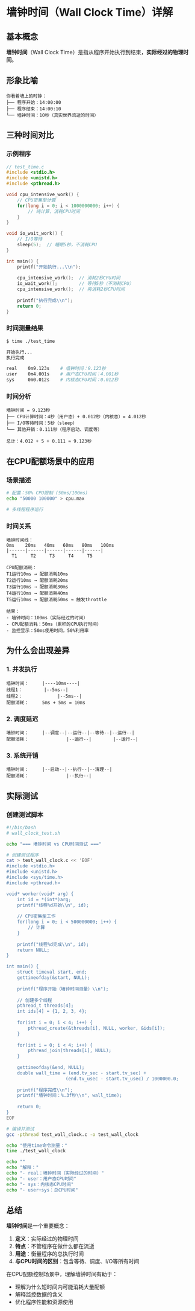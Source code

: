 # 墙钟时间（Wall Clock Time）详解

## 基本概念

**墙钟时间**（Wall Clock Time）是指从程序开始执行到结束，**实际经过的物理时间**。

## 形象比喻

```
你看着墙上的时钟：
├── 程序开始：14:00:00
├── 程序结束：14:00:10
└── 墙钟时间：10秒（真实世界流逝的时间）
```

## 三种时间对比

### 示例程序
```c
// test_time.c
#include <stdio.h>
#include <unistd.h>
#include <pthread.h>

void cpu_intensive_work() {
    // CPU密集型计算
    for(long i = 0; i < 1000000000; i++) {
        // 纯计算，消耗CPU时间
    }
}

void io_wait_work() {
    // I/O等待
    sleep(5);  // 睡眠5秒，不消耗CPU
}

int main() {
    printf("开始执行...\\n");
    
    cpu_intensive_work();  // 消耗2秒CPU时间
    io_wait_work();        // 等待5秒（不消耗CPU）
    cpu_intensive_work();  // 再消耗2秒CPU时间
    
    printf("执行完成\\n");
    return 0;
}
```

### 时间测量结果
```bash
$ time ./test_time

开始执行...
执行完成

real    0m9.123s    # 墙钟时间：9.123秒
user    0m4.001s    # 用户态CPU时间：4.001秒  
sys     0m0.012s    # 内核态CPU时间：0.012秒
```

### 时间分析
```
墙钟时间 = 9.123秒
├── CPU计算时间：4秒（用户态）+ 0.012秒（内核态）= 4.012秒
├── I/O等待时间：5秒（sleep）
└── 其他开销：0.111秒（程序启动、调度等）

总计：4.012 + 5 + 0.111 ≈ 9.123秒
```

## 在CPU配额场景中的应用

### 场景描述
```bash
# 配置：50% CPU限制 (50ms/100ms)
echo "50000 100000" > cpu.max

# 多线程程序运行
```

### 时间关系
```
墙钟时间线：
0ms    20ms   40ms   60ms   80ms   100ms
|------|------|------|------|------|
  T1     T2     T3     T4     T5

CPU配额消耗：
T1运行10ms → 配额消耗10ms
T2运行10ms → 配额消耗20ms  
T3运行10ms → 配额消耗30ms
T4运行10ms → 配额消耗40ms
T5运行10ms → 配额消耗50ms → 触发throttle

结果：
- 墙钟时间：100ms（实际经过的时间）
- CPU配额消耗：50ms（累积的CPU执行时间）
- 监控显示：50ms使用时间，50%利用率
```

## 为什么会出现差异

### 1. **并发执行**
```
墙钟时间：     |----10ms----|
线程1：        |--5ms--|
线程2：             |--5ms--|
配额消耗：     5ms + 5ms = 10ms
```

### 2. **调度延迟**
```
墙钟时间：     |--调度--|--运行--|--等待--|--运行--|
配额消耗：              |--运行--|        |--运行--|
```

### 3. **系统开销**
```
墙钟时间：     |--启动--|--执行--|--清理--|
配额消耗：              |--执行--|
```

## 实际测试

### 创建测试脚本
```bash
#!/bin/bash
# wall_clock_test.sh

echo "=== 墙钟时间 vs CPU时间测试 ==="

# 创建测试程序
cat > test_wall_clock.c << 'EOF'
#include <stdio.h>
#include <unistd.h>
#include <sys/time.h>
#include <pthread.h>

void* worker(void* arg) {
    int id = *(int*)arg;
    printf("线程%d开始\\n", id);
    
    // CPU密集型工作
    for(long i = 0; i < 500000000; i++) {
        // 计算
    }
    
    printf("线程%d完成\\n", id);
    return NULL;
}

int main() {
    struct timeval start, end;
    gettimeofday(&start, NULL);
    
    printf("程序开始（墙钟时间测量）\\n");
    
    // 创建多个线程
    pthread_t threads[4];
    int ids[4] = {1, 2, 3, 4};
    
    for(int i = 0; i < 4; i++) {
        pthread_create(&threads[i], NULL, worker, &ids[i]);
    }
    
    for(int i = 0; i < 4; i++) {
        pthread_join(threads[i], NULL);
    }
    
    gettimeofday(&end, NULL);
    double wall_time = (end.tv_sec - start.tv_sec) + 
                      (end.tv_usec - start.tv_usec) / 1000000.0;
    
    printf("程序完成\\n");
    printf("墙钟时间：%.3f秒\\n", wall_time);
    
    return 0;
}
EOF

# 编译并测试
gcc -pthread test_wall_clock.c -o test_wall_clock

echo "使用time命令测量："
time ./test_wall_clock

echo ""
echo "解释："
echo "- real：墙钟时间（实际经过的时间）"
echo "- user：用户态CPU时间"  
echo "- sys：内核态CPU时间"
echo "- user+sys：总CPU时间"
```

## 总结

**墙钟时间**是一个重要概念：

1. **定义**：实际经过的物理时间
2. **特点**：不管程序在做什么都在流逝
3. **用途**：衡量程序的总执行时间
4. **与CPU时间的区别**：包含等待、调度、I/O等所有时间

在CPU配额控制场景中，理解墙钟时间有助于：
- 理解为什么短时间内可能消耗大量配额
- 解释监控数据的含义
- 优化程序性能和资源使用 